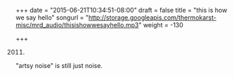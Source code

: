 +++
date = "2015-06-21T10:34:51-08:00"
draft = false
title = "this is how we say hello"
songurl = "http://storage.googleapis.com/thermokarst-misc/mrd_audio/thisishowwesayhello.mp3"
weight = -130

+++

2011.
"artsy noise" is still just noise.

